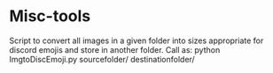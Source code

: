 # Misc-tools


Script to convert all images in a given folder into sizes appropriate for discord emojis and store in another folder.
Call as: python ImgtoDiscEmoji.py sourcefolder/ destinationfolder/
